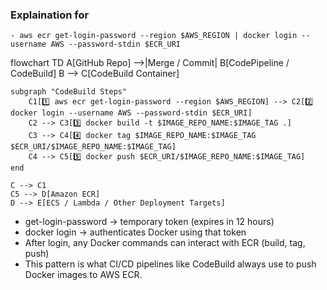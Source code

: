 ### Explaination for

```
- aws ecr get-login-password --region $AWS_REGION | docker login --username AWS --password-stdin $ECR_URI
```

flowchart TD
A[GitHub Repo] -->|Merge / Commit| B[CodePipeline / CodeBuild]
B --> C[CodeBuild Container]

    subgraph "CodeBuild Steps"
        C1[1️⃣ aws ecr get-login-password --region $AWS_REGION] --> C2[2️⃣ docker login --username AWS --password-stdin $ECR_URI]
        C2 --> C3[3️⃣ docker build -t $IMAGE_REPO_NAME:$IMAGE_TAG .]
        C3 --> C4[4️⃣ docker tag $IMAGE_REPO_NAME:$IMAGE_TAG $ECR_URI/$IMAGE_REPO_NAME:$IMAGE_TAG]
        C4 --> C5[5️⃣ docker push $ECR_URI/$IMAGE_REPO_NAME:$IMAGE_TAG]
    end

    C --> C1
    C5 --> D[Amazon ECR]
    D --> E[ECS / Lambda / Other Deployment Targets]

- get-login-password → temporary token (expires in 12 hours)
- docker login → authenticates Docker using that token
- After login, any Docker commands can interact with ECR (build, tag, push)
- This pattern is what CI/CD pipelines like CodeBuild always use to push Docker images to AWS ECR.
